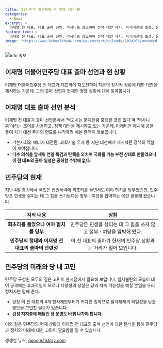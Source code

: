 ```yaml
---
title: 특검 탄핵 일극체제 문 앞에 서는 野
categories:
  - News
excerpt: >
  이재명 전 대표, 대표 출마 선언. 먹사니즘 강조하며 정책 대안 제시. 미래비전에 초점, 윤석열 정부 비판 최소화. 민주당 행태에 비판, 압박적인 행동 지적. 다음달 당권 도전자들 나서며 민주당의 미래 논란. 일극체제의 고민 요구.
feature_text: >
  이재명 전 대표, 대표 출마 선언. 먹사니즘 강조하며 정책 대안 제시. 미래비전에 초점, 윤석열 정부 비판 최소화. 민주당 행태에 비판, 압박적인 행동 지적. 다음달 당권 도전자들 나서며 민주당의 미래 논란. 일극체제의 고민 요구.
image: 'https://www.behealthy4u.com/wp-content/uploads/2024/06/unnamed-file.png'
---
```


<p><img src="https://www.behealthy4u.com/wp-content/uploads/2024/06/unnamed-file.png" alt="info 속보" /></p>

<h2>이재명 더불어민주당 대표 출마 선언과 현 상황</h2>

<p data-ke-size="size16">이재명 더불어민주당 전 대표가 대표직에 재도전하며 지금의 정치적 상황에 대한 대안을 제시하는 가운데, 그의 출마 선언과 현재의 정당 상황에 대해 알아봅시다.</p>

<h2>이재명 대표 출마 선언 분석</h2>

<p data-ke-size="size16">이재명 전 대표가 출마 선언문에서 '먹고사는 문제만큼 중요한 것은 없다'며 '먹사니즘'이라는 조어를 사용하고, 정책 대안을 제시하고 있는 가운데, 미래비전 제시에 공을 들여 차기 대선 주자의 면모를 부각하려 애쓴 흔적이 엿보입니다.</p>

<ul>
<li>기본사회와 에너지 대전환, 과학기술 투자 등 지난 대선에서 제시했던 정책의 역설이 보여집니다.</li>
<li><b>다수 의석을 앞세워 연일 특검과 탄핵을 외치며 국회를 기능 부전 상태로 만들었으니 이 전 대표의 출마 일성은 공허할 수밖에 없다.</b></li>
</ul>

<h2>민주당의 현재</h2>

<p data-ke-size="size16">지난 4월 총선에서 국민은 집권세력에 회초리를 들면서도 여야 협치를 당부했건만, 민주당은 민생을 살피는 데 그 힘을 쓰기보다는 정부ㆍ여당을 압박하는 데만 골몰해 왔습니다.</p>

<table>
<thead>
<tr>
<th>지적 내용</th>
<th>상황</th>
</tr>
</thead>
<tbody>
<tr>
<td style="text-align: center; height: 17px;"><b>회초리를 들었으나 여야 협치를 당부</b></td>
<td style="text-align: center; height: 17px;">민주당은 민생을 살피는 데 그 힘을 쓰지 않고 정부ㆍ여당을 압박해 왔다.</td>
</tr>
<tr>
<td style="text-align: center; height: 17px;"><b>민주당의 행태와 이재명 전 대표의 출마의 관련성</b></td>
<td style="text-align: center; height: 17px;">이 전 대표의 출마가 현재의 민주당 상황과는 거리가 멀어 보입니다.</td>
</tr>
</tbody>
</table>

<h2>민주당의 미래와 당 내 고민</h2>

<p data-ke-size="size16">민주당 구성원 모두의 깊은 고민이 현시점에서 필요해 보입니다. 일사불란의 모습이 대여 공격에는 효과적일지 모르나 다양성의 상실은 당의 지속 가능성을 해칠 뿐임을 우리 정치사는 말해 준다.</p>

<ul>
<li>당장 이 전 대표의 4개 형사재판부터가 커다란 짐이므로 일극체제의 획일성을 낮출 방안을 고민할 필요가 있습니다.</li>
<li><b>강성 지지층에 매달린 당 운영도 바꿔 나가야 합니다.</b></li>
</ul>

<p data-ke-size="size16">이와 같은 민주당의 현재 상황과 이재명 전 대표의 출마 선언에 대한 분석을 통해 민주당과 정치의 미래에 대한 고민이 필요함을 알 수 있습니다.</p>
생생한 뉴스, <a href="https://qoogle.tistory.com" rel="dofollow">qoogle.tistory.com</a>


